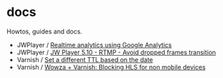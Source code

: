 docs
====

Howtos, guides and docs.

* JWPlayer / [Realtime analytics using Google Analytics]( https://github.com/supermasita/docs/blob/master/jwplayer/realtime_analytics_using_google_analytics.md)
* JWPlayer / [JW Player 5.10 - RTMP - Avoid dropped frames transition]( https://github.com/supermasita/docs/blob/master/jwplayer/rtmp-avoid_dropped_frames_transition.md)
* Varnish / [Set a different TTL based on the date]( https://github.com/supermasita/docs/blob/master/varnish/different_ttl_based_on_url_date.md)
* Varnish / [Wowza + Varnish: Blocking HLS for non mobile devices](https://github.com/supermasita/docs/blob/master/varnish/wowza_varnish-blocking_hls_from_non_mobile_devices.md)

